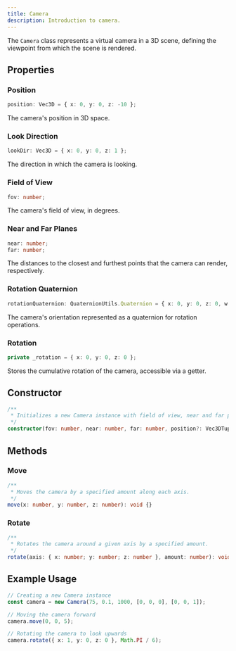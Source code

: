 ```yaml
---
title: Camera
description: Introduction to camera.
---
```


The `Camera` class represents a virtual camera in a 3D scene, defining the viewpoint from which the scene is rendered.

## Properties

### Position

```typescript
position: Vec3D = { x: 0, y: 0, z: -10 };
```

The camera's position in 3D space.

### Look Direction

```typescript
lookDir: Vec3D = { x: 0, y: 0, z: 1 };
```

The direction in which the camera is looking.

### Field of View

```typescript
fov: number;
```

The camera's field of view, in degrees.

### Near and Far Planes

```typescript
near: number;
far: number;
```

The distances to the closest and furthest points that the camera can render, respectively.

### Rotation Quaternion

```typescript
rotationQuaternion: QuaternionUtils.Quaternion = { x: 0, y: 0, z: 0, w: 0 };
```

The camera's orientation represented as a quaternion for rotation operations.

### Rotation

```typescript
private _rotation = { x: 0, y: 0, z: 0 };
```

Stores the cumulative rotation of the camera, accessible via a getter.

## Constructor

```typescript
/**
 * Initializes a new Camera instance with field of view, near and far planes, and optional position and look direction.
 */
constructor(fov: number, near: number, far: number, position?: Vec3DTuple, lookDir?: Vec3DTuple) {}
```

## Methods

### Move

```typescript
/**
 * Moves the camera by a specified amount along each axis.
 */
move(x: number, y: number, z: number): void {}
```

### Rotate

```typescript
/**
 * Rotates the camera around a given axis by a specified amount.
 */
rotate(axis: { x: number; y: number; z: number }, amount: number): void {}
```

## Example Usage

```typescript
// Creating a new Camera instance
const camera = new Camera(75, 0.1, 1000, [0, 0, 0], [0, 0, 1]);

// Moving the camera forward
camera.move(0, 0, 5);

// Rotating the camera to look upwards
camera.rotate({ x: 1, y: 0, z: 0 }, Math.PI / 6);
```
